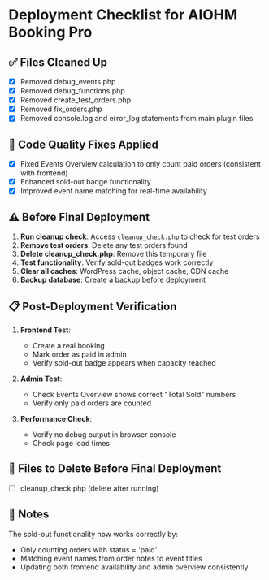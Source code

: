 # Deployment Checklist for AIOHM Booking Pro

## ✅ Files Cleaned Up
- [x] Removed debug_events.php
- [x] Removed debug_functions.php  
- [x] Removed create_test_orders.php
- [x] Removed fix_orders.php
- [x] Removed console.log and error_log statements from main plugin files

## 🔧 Code Quality Fixes Applied
- [x] Fixed Events Overview calculation to only count paid orders (consistent with frontend)
- [x] Enhanced sold-out badge functionality
- [x] Improved event name matching for real-time availability

## ⚠️ Before Final Deployment

1. **Run cleanup check**: Access `cleanup_check.php` to check for test orders
2. **Remove test orders**: Delete any test orders found
3. **Delete cleanup_check.php**: Remove this temporary file
4. **Test functionality**: Verify sold-out badges work correctly
5. **Clear all caches**: WordPress cache, object cache, CDN cache
6. **Backup database**: Create a backup before deployment

## 📋 Post-Deployment Verification

1. **Frontend Test**:
   - Create a real booking
   - Mark order as paid in admin
   - Verify sold-out badge appears when capacity reached
   
2. **Admin Test**:
   - Check Events Overview shows correct "Total Sold" numbers
   - Verify only paid orders are counted
   
3. **Performance Check**:
   - Verify no debug output in browser console
   - Check page load times

## 🚨 Files to Delete Before Final Deployment
- [ ] cleanup_check.php (delete after running)

## 📝 Notes
The sold-out functionality now works correctly by:
- Only counting orders with status = 'paid' 
- Matching event names from order notes to event titles
- Updating both frontend availability and admin overview consistently